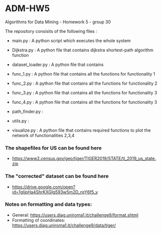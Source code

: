 # ADM-HW5
Algorithms for Data Mining - Homework 5 - group 30

The repository consisits of the following files :

* main.py  :  A python script which executes the whole system

* Dijkstra.py  :  A python file that contains dijkstra shortest-path algorithm function

* dataset_loader.py  :  A python file that contains 

* func_1.py  :  A python file that contains all the functions for functionality 1

* func_2.py  :  A python file that contains all the functions for functionality 2

* func_3.py  :  A python file that contains all the functions for functionality 3

* func_4.py  :  A python file that contains all the functions for functionality 3

* path_finder.py  :  

* utils.py :

* visualize.py  :  A python file that contains required functions to plot the network of functionalities 2,3,4




### The shapefiles for US can be found here
- https://www2.census.gov/geo/tiger/TIGER2019/STATE/tl_2019_us_state.zip

### The "corrected" dataset can be found here
- https://drive.google.com/open?id=1gljpHa4ShrKXGIg593w5m2D_rqY6f5_y

### Notes on formatting and data types:
- General: https://users.diag.uniroma1.it/challenge9/format.shtml
- Formatting of coordinates: https://users.diag.uniroma1.it/challenge9/data/tiger/
 
